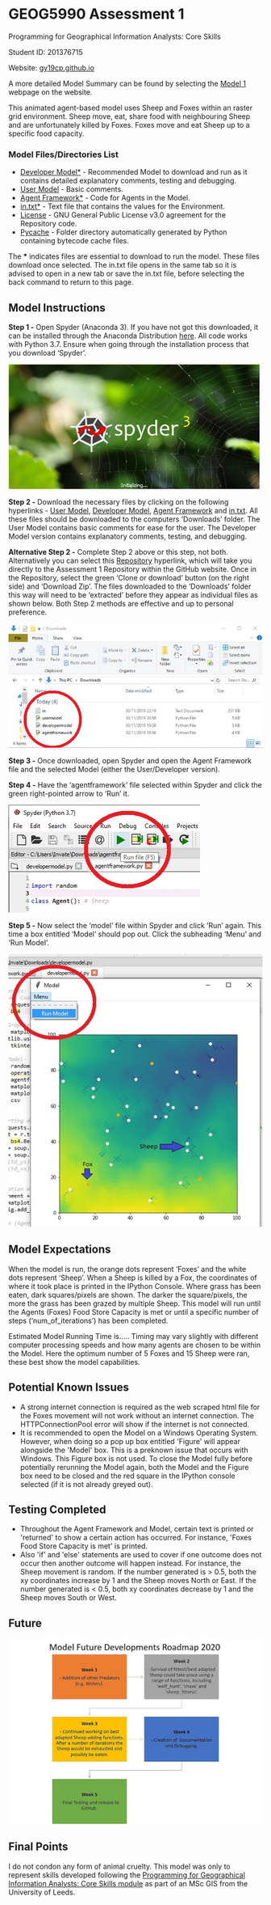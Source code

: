 # GEOG5990 Assessment 1 
Programming for Geographical Information Analysts: Core Skills

Student ID: 201376715

Website: [gy19cp.github.io](https://gy19cp.github.io/index.html)

A more detailed Model Summary can be found by selecting the [Model 1](https://gy19cp.github.io/model1summary.html) webpage on the website.

This animated agent-based model uses Sheep and Foxes within an raster grid environment. Sheep move, eat, share food with neighbouring Sheep and are unfortunately killed by Foxes. Foxes move and eat Sheep up to a specific food capacity. 

### Model Files/Directories List
-	[Developer Model*](https://gy19cp.github.io/developermodel.py) - Recommended Model to download and run as it contains detailed explanatory comments, testing and debugging. 
-	[User Model](https://gy19cp.github.io/usermodel.py) - Basic comments.
-	[Agent Framework*](https://gy19cp.github.io/agentframework.py) - Code for Agents in the Model.
-	[in.txt*](https://gy19cp.github.io/in.txt) - Text file that contains the values for the Environment. 
- [License](https://github.com/gy19cp/GEOG5990Assessment1/blob/master/LICENSE) - GNU General Public License v3.0 agreement for the Repository code.
- [Pycache](https://github.com/gy19cp/GEOG5990Assessment1/tree/master/__pycache__) - Folder directory automatically generated by Python containing bytecode cache files. 

The __*__ indicates files are essential to download to run the model. 
These files download once selected. The in.txt file opens in the same tab so it is advised to open in a new tab or save the in.txt file, before selecting the back command to return to this page.

## Model Instructions 

**Step 1 -** Open Spyder (Anaconda 3). If you have not got this downloaded, it can be installed through the Anaconda Distribution [here](https://www.anaconda.com/distribution/). All code works with Python 3.7. Ensure when going through the installation process that you download ‘Spyder’. 

![Spyder Screenshot](SpyderScreenshot.jpg "Initiating Spyder")

**Step 2 -** Download the necessary files by clicking on the following hyperlinks - [User Model](http://gy19cp.github.io/usermodel.py), [Developer Model](http://gy19cp.github.io/developermodel.py), [Agent Framework](http://gy19cp.github.io/agentframework.py) and [in.txt](https://gy19cp.github.io/in.txt). All these files should be downloaded to the computers ‘Downloads’ folder. The User Model contains basic comments for ease for the user. The Developer Model version contains explanatory comments, testing, and debugging. 

**Alternative Step 2 -** Complete Step 2 above or this step, not both. Alternatively you can select this [Repository](https://github.com/gy19cp/GEOG5990Assessment1) hyperlink, which will take you directly to the Assessment 1 Repository within the GitHub website. Once in the Repository, select the green ‘Clone or download’ button (on the right side) and ‘Download Zip’. The files downloaded to the ‘Downloads’ folder this way will need to be ‘extracted’ before they appear as individual files as shown below. Both Step 2 methods are effective and up to personal preference.  

![DownloadsScreenshot](DownloadsScreenshot.jpg "Downloads")

**Step 3 -** Once downloaded, open Spyder and open the Agent Framework file and the selected Model (either the User/Developer version). 

**Step 4 -** Have the ‘agentframework’ file selected within Spyder and click the green right-pointed arrow to ‘Run’ it.

![AgentFrameworkScreenshot](AgentFrameworkScreenshot.jpg "Agent Framework")
  
**Step 5 -** Now select the ‘model’ file within Spyder and click ‘Run’ again. This time a box entitled ‘Model’ should pop out. Click the subheading ‘Menu’ and ‘Run Model’. 
 
![RunModelScreenshot](RunModelScreenshot.jpg "Run Model")
 
## Model Expectations 
When the model is run, the orange dots represent ‘Foxes’ and the white dots represent ‘Sheep’. When a Sheep is killed by a Fox, the coordinates of where it took place is printed in the IPython Console. Where grass has been eaten, dark squares/pixels are shown. The darker the square/pixels, the more the grass has been grazed by multiple Sheep. This model will run until the Agents (Foxes) Food Store Capacity is met or until a specific number of steps (‘num_of_iterations’) has been completed. 

Estimated Model Running Time is..... Timing may vary slightly with different computer processing speeds and how many agents are chosen to be within the Model. Here the optimum number of 5 Foxes and 15 Sheep were ran, these best show the model capabilities. 

## Potential Known Issues
- A strong internet connection is required as the web scraped html file for the Foxes movement will not work without an internet connection. The HTTPConnectionPool error will show if the internet is not connected.
- It is recommended to open the Model on a Windows Operating System. However, when doing so a pop up box entitled 'Figure' will appear alongside the 'Model' box. This is a preknown issue that occurs with Windows. This Figure box is not used. To close the Model fully before potentially rerunning the Model again, both the Model and the Figure box need to be closed and the red square in the IPython console selected (if it is not already greyed out).

## Testing Completed
- Throughout the Agent Framework and Model, certain text is printed or 'returned' to show a certain action has occurred. For instance, 'Foxes Food Store Capacity is met' is printed. 
- Also 'if' and 'else' statements are used to cover if one outcome does not occur then another outcome will happen instead. For instance, the Sheep movement is random. If the number generated is > 0.5, both the xy coordinates increase by 1 and the Sheep moves North or East. If the number generated is < 0.5, both xy coordinates decrease by 1 and the Sheep moves  South or West.

## Future
![FutureDevelopmentsRoadmap](FutureDevelopmentsRoadmap.jpg "DevelopmentsRoadmap")

## Final Points
I do not condon any form of animal cruelty. This model was only to represent skills developed following the [Programming for Geographical Information Analysts: Core Skills module](https://www.geog.leeds.ac.uk/courses/computing/study/core-python/) as part of an MSc GIS from the University of Leeds. 
